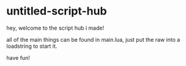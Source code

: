 # untitled-script-hub

hey, welcome to the script hub i made!

all of the main things can be found in main.lua, just put the raw into a loadstring to start it.

have fun!
